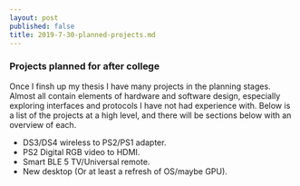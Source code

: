 ```yaml
---
layout: post
published: false
title: 2019-7-30-planned-projects.md
---
```

### Projects planned for after college

Once I finsh up my thesis I have many projects in the planning stages. Almost all contain elements of hardware and software design, especially exploring interfaces and protocols I have not had experience with. Below is a list of the projects at a high level, and there will be sections below with an overview of each.

* DS3/DS4 wireless to PS2/PS1 adapter.
* PS2 Digital RGB video to HDMI.
* Smart BLE 5 TV/Universal remote. 
* New desktop (Or at least a refresh of OS/maybe GPU).
